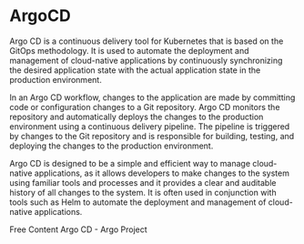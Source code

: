 # ArgoCD

Argo CD is a continuous delivery tool for Kubernetes that is based on the GitOps methodology. It is used to automate the deployment and management of cloud-native applications by continuously synchronizing the desired application state with the actual application state in the production environment.

In an Argo CD workflow, changes to the application are made by committing code or configuration changes to a Git repository. Argo CD monitors the repository and automatically deploys the changes to the production environment using a continuous delivery pipeline. The pipeline is triggered by changes to the Git repository and is responsible for building, testing, and deploying the changes to the production environment.

Argo CD is designed to be a simple and efficient way to manage cloud-native applications, as it allows developers to make changes to the system using familiar tools and processes and it provides a clear and auditable history of all changes to the system. It is often used in conjunction with tools such as Helm to automate the deployment and management of cloud-native applications.

<ResourceGroupTitle>Free Content</ResourceGroupTitle>
<BadgeLink colorScheme='yellow' badgeText='Read' href='https://argoproj.github.io/docs/argo-cd/'>Argo CD - Argo Project</BadgeLink>
